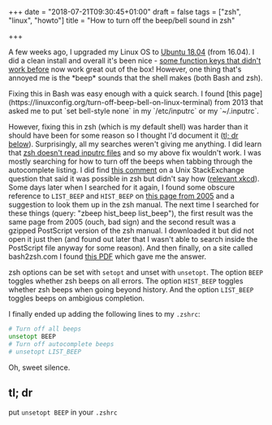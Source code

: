 +++
date = "2018-07-21T09:30:45+01:00"
draft = false
tags = ["zsh", "linux", "howto"]
title = "How to turn off the beep/bell sound in zsh"

+++

A few weeks ago, I upgraded my Linux OS to [Ubuntu 18.04](https://wiki.ubuntu.com/BionicBeaver/ReleaseNotes) (from 16.04). I did a clean install and overall it's been nice - [some function keys that didn't work before](https://askubuntu.com/questions/830948/lenovo-ideapad-brightness-keys-not-generating-any-events-in-ubuntu-16-04-1/) now work great out of the box! However, one thing that's annoyed me is the \*beep\* sounds that the shell makes (both Bash and zsh).

<!--more-->Fixing this in Bash was easy enough with a quick search. I found [this page](https://linuxconfig.org/turn-off-beep-bell-on-linux-terminal) from 2013 that asked me to put `set bell-style none` in my `/etc/inputrc` or my `~/.inputrc`.

However, fixing this in zsh (which is my default shell) was harder than it should have been for some reason so I thought I'd document it ([tl; dr below](#tl-dr)). Surprisingly, all my searches weren't giving me anything. I did learn that [zsh doesn't read inputrc files](https://wiki.archlinux.org/index.php/zsh#Key_bindings) and so my above fix wouldn't work. I was mostly searching for how to turn off the beeps when tabbing through the autocomplete listing. I did find [this comment](https://unix.stackexchange.com/questions/73672/how-to-turn-off-the-beep-only-in-bash-tab-complete#comment244655_73672) on a Unix StackExchange question that said it was possible in zsh but didn't say how ([relevant xkcd](https://xkcd.com/979/)). Some days later when I searched for it again, I found some obscure reference to `LIST_BEEP` and `HIST_BEEP` on [this page from 2005](https://debian-administration.org/article/110/Removing_annoying_console_beeps#comment_3) and a suggestion to look them up in the zsh manual. The next time I searched for these things (query: "zbeep hist_beep list_beep"), the first result was the same page from 2005 (ouch, bad sign) and the second result was a gzipped PostScript version of the zsh manual. I downloaded it but did not open it just then (and found out later that I wasn't able to search inside the PostScript file anyway for some reason). And then finally, on a site called bash2zsh.com I found [this PDF](http://www.bash2zsh.com/zsh_refcard/refcard.pdf) which gave me the answer.

zsh options can be set with `setopt` and unset with `unsetopt`. The option `BEEP` toggles whether zsh beeps on all errors. The option `HIST_BEEP` toggles whether zsh beeps when going beyond history. And the option `LIST_BEEP` toggles beeps on ambigious completion.

I finally ended up adding the following lines to my `.zshrc`:
```zsh
# Turn off all beeps
unsetopt BEEP
# Turn off autocomplete beeps
# unsetopt LIST_BEEP
```

Oh, sweet silence.

## tl; dr
put `unsetopt BEEP` in your `.zshrc`
